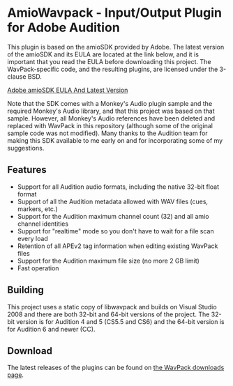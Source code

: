 AmioWavpack - Input/Output Plugin for Adobe Audition
====================================================

This plugin is based on
the amioSDK provided by Adobe. The latest version of the amioSDK and
its EULA are located at the link below, and it is important that
you read the EULA before downloading this project. The WavPack-specific
code, and the resulting plugins, are licensed under the 3-clause BSD.

[Adobe amioSDK EULA And Latest Version](http://www.adobe.com/devnet/audition/AuditionSDKEULA.html)

Note that the SDK comes with a Monkey's Audio plugin sample and the required Monkey's
Audio library, and that this project was based on that sample. However, all Monkey's Audio
references have been deleted and replaced with WavPack in this repository (although some of
the original sample code was not modified). Many thanks to the Audition team for making this
SDK available to me early on and for incorporating some of my suggestions.

## Features

* Support for all Audition audio formats, including the native 32-bit float format
* Support of all the Audition metadata allowed with WAV files (cues, markers, etc.)
* Support for the Audition maximum channel count (32) and all amio channel identities
* Support for "realtime" mode so you don't have to wait for a file scan every load
* Retention of all APEv2 tag information when editing existing WavPack files
* Support for the Audition maximum file size (no more 2 GB limit)
* Fast operation

## Building

This project uses a static copy of libwavpack and builds on Visual Studio 2008 and there
are both 32-bit and 64-bit versions of the project. The 32-bit version is for Audition 4 and 5
(CS5.5 and CS6) and the 64-bit version is for Audition 6 and newer (CC).

## Download

The latest releases of the plugins can be found on [the WavPack downloads page](http://www.wavpack.com/downloads.html).
